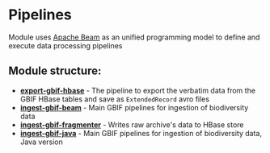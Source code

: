 # Pipelines

Module uses [Apache Beam](https://beam.apache.org/get-started/beam-overview/) as an unified programming model to define and execute data processing pipelines

## Module structure:
- [**export-gbif-hbase**](./export-gbif-hbase) - The pipeline to export the verbatim data from the GBIF HBase tables and save as `ExtendedRecord` avro files
- [**ingest-gbif-beam**](./ingest-gbif-beam) - Main GBIF pipelines for ingestion of biodiversity data
- [**ingest-gbif-fragmenter**](./ingest-gbif-fragmenter) - Writes raw archive's data to HBase store
- [**ingest-gbif-java**](./ingest-gbif-java) - Main GBIF pipelines for ingestion of biodiversity data, Java version
